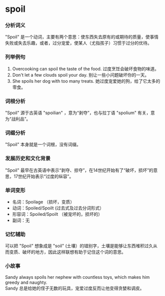 # spoil

### 分析词义

  

"Spoil" 是一个动词，主要有两个意思：使东西失去原有的或期待的质量，使事情失败或失去乐趣，或者，过分宠爱，使某人（尤指孩子）习惯于过分的优待。

  

### 列举例句

  

1.  Overcooking can spoil the taste of the food. 过度烹饪会破坏食物的味道。
2.  Don't let a few clouds spoil your day. 别让一些小问题破坏你的一天。
3.  She spoils her dog with too many treats. 她过度宠爱她的狗，给了它太多的零食。

  

### 词根分析

  

"Spoil" 源于古英语 "spoilian" ，意为“剥夺”，也与拉丁语 "spolium" 有关，意为“战利品”。

  

### 词缀分析

  

"Spoil" 本身就是一个词根，没有词缀。

  

### 发展历史和文化背景

  

"Spoil" 最早在古英语中表示“剥夺、掠夺”，在14世纪开始有了“破坏，损坏”的意思，17世纪开始表示“过度的纵容”。

  

### 单词变形

  

*   名词：Spoilage （损坏，变质）
*   动词：Spoiled/Spoilt (过去式及过去分词形式）
*   形容词：Spoiled/Spoilt （被宠坏的，损坏的）
*   副词：无

  

### 记忆辅助

  

可以把 "Spoil" 想象成是 "soil" (土壤）的错别字，土壤是能够让东西堆积过久从而变质、破坏的地方，因此这样联想有助于记住这个词的意思。

  

### 小故事

  

Sandy always spoils her nephew with countless toys, which makes him greedy and naughty.  
Sandy 总是给她的侄子无数的玩具，宠爱过度反而让他变得贪婪和调皮。
